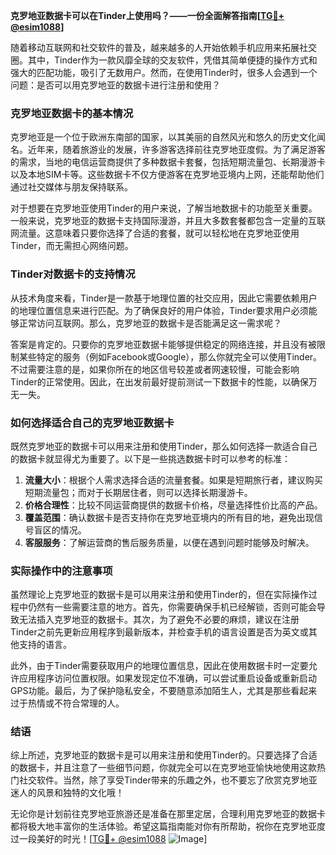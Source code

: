 **克罗地亚数据卡可以在Tinder上使用吗？——一份全面解答指南[[TG💪+ @esim1088](https://t.me/s/esim1088)]**

随着移动互联网和社交软件的普及，越来越多的人开始依赖手机应用来拓展社交圈。其中，Tinder作为一款风靡全球的交友软件，凭借其简单便捷的操作方式和强大的匹配功能，吸引了无数用户。然而，在使用Tinder时，很多人会遇到一个问题：是否可以用克罗地亚的数据卡进行注册和使用？

### 克罗地亚数据卡的基本情况

克罗地亚是一个位于欧洲东南部的国家，以其美丽的自然风光和悠久的历史文化闻名。近年来，随着旅游业的发展，许多游客选择前往克罗地亚度假。为了满足游客的需求，当地的电信运营商提供了多种数据卡套餐，包括短期流量包、长期漫游卡以及本地SIM卡等。这些数据卡不仅方便游客在克罗地亚境内上网，还能帮助他们通过社交媒体与朋友保持联系。

对于想要在克罗地亚使用Tinder的用户来说，了解当地数据卡的功能至关重要。一般来说，克罗地亚的数据卡支持国际漫游，并且大多数套餐都包含一定量的互联网流量。这意味着只要你选择了合适的套餐，就可以轻松地在克罗地亚使用Tinder，而无需担心网络问题。

### Tinder对数据卡的支持情况

从技术角度来看，Tinder是一款基于地理位置的社交应用，因此它需要依赖用户的地理位置信息来进行匹配。为了确保良好的用户体验，Tinder要求用户必须能够正常访问互联网。那么，克罗地亚的数据卡是否能满足这一需求呢？

答案是肯定的。只要你的克罗地亚数据卡能够提供稳定的网络连接，并且没有被限制某些特定的服务（例如Facebook或Google），那么你就完全可以使用Tinder。不过需要注意的是，如果你所在的地区信号较差或者网速较慢，可能会影响Tinder的正常使用。因此，在出发前最好提前测试一下数据卡的性能，以确保万无一失。

### 如何选择适合自己的克罗地亚数据卡

既然克罗地亚的数据卡可以用来注册和使用Tinder，那么如何选择一款适合自己的数据卡就显得尤为重要了。以下是一些挑选数据卡时可以参考的标准：

1. **流量大小**：根据个人需求选择合适的流量套餐。如果是短期旅行者，建议购买短期流量包；而对于长期居住者，则可以选择长期漫游卡。
2. **价格合理性**：比较不同运营商提供的数据卡价格，尽量选择性价比高的产品。
3. **覆盖范围**：确认数据卡是否支持你在克罗地亚境内的所有目的地，避免出现信号盲区的情况。
4. **客服服务**：了解运营商的售后服务质量，以便在遇到问题时能够及时解决。

### 实际操作中的注意事项

虽然理论上克罗地亚的数据卡是可以用来注册和使用Tinder的，但在实际操作过程中仍然有一些需要注意的地方。首先，你需要确保手机已经解锁，否则可能会导致无法插入克罗地亚的数据卡。其次，为了避免不必要的麻烦，建议在注册Tinder之前先更新应用程序到最新版本，并检查手机的语言设置是否为英文或其他支持的语言。

此外，由于Tinder需要获取用户的地理位置信息，因此在使用数据卡时一定要允许应用程序访问位置权限。如果发现定位不准确，可以尝试重启设备或重新启动GPS功能。最后，为了保护隐私安全，不要随意添加陌生人，尤其是那些看起来过于热情或不符合常理的人。

### 结语

综上所述，克罗地亚的数据卡是可以用来注册和使用Tinder的。只要选择了合适的数据卡，并且注意了一些细节问题，你就完全可以在克罗地亚愉快地使用这款热门社交软件。当然，除了享受Tinder带来的乐趣之外，也不要忘了欣赏克罗地亚迷人的风景和独特的文化哦！

无论你是计划前往克罗地亚旅游还是准备在那里定居，合理利用克罗地亚的数据卡都将极大地丰富你的生活体验。希望这篇指南能对你有所帮助，祝你在克罗地亚度过一段美好的时光！[[TG💪+ @esim1088](https://t.me/s/esim1088) ![Image](https://i.postimg.cc/4NQfJmqS/Snipaste-2025-05-13-00-14-12.png)]